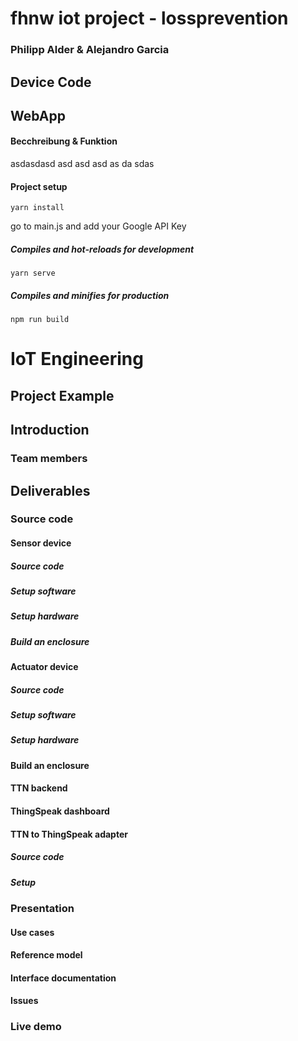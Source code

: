 # fhnw iot project - lossprevention
### Philipp Alder & Alejandro Garcia

## Device Code

## WebApp

#### Becchreibung & Funktion
asdasdasd
asd
asd
asd
as
da
sdas

#### Project setup
```
yarn install
```

go to main.js and add your Google API Key

##### Compiles and hot-reloads for development
```
yarn serve
```

##### Compiles and minifies for production
```
npm run build
```


# IoT Engineering

## Project Example

## Introduction

### Team members

## Deliverables

### Source code

#### Sensor device

##### Source code

##### Setup software

##### Setup hardware

##### Build an enclosure


#### Actuator device


##### Source code


##### Setup software


##### Setup hardware


#### Build an enclosure


#### TTN backend


#### ThingSpeak dashboard


#### TTN to ThingSpeak adapter


##### Source code


##### Setup


### Presentation


#### Use cases


#### Reference model


#### Interface documentation


#### Issues


### Live demo

